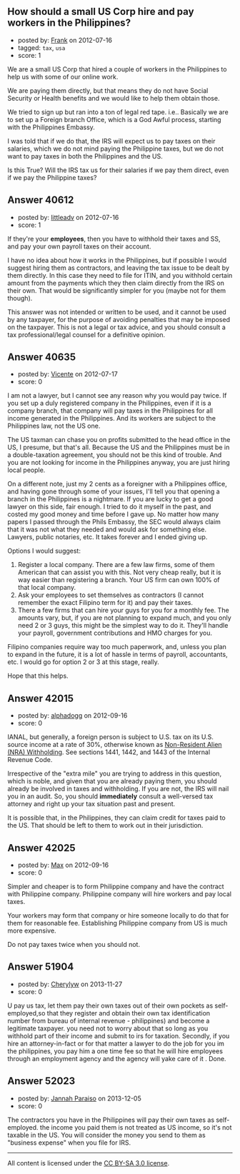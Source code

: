 ## How should a small US Corp hire and pay workers in the Philippines?

- posted by: [Frank](https://stackexchange.com/users/-1/18808-frank) on 2012-07-16
- tagged: `tax`, `usa`
- score: 1

We are a small US Corp that hired a couple of workers in the Philippines to help us with some of our online work.

We are paying them directly, but that means they do not have Social Security or Health benefits and we would like to help them obtain those.

We tried to sign up but ran into a ton of legal red tape. i.e.. Basically we are to set up a Foreign branch Office, which is a God Awful process, starting with the Philippines Embassy.

I was told that if we do that, the IRS will expect us to pay taxes on their salaries, which we do not mind paying the Philippine taxes, but we do not want to pay taxes in both the Philippines and the US.

Is this True? Will the IRS tax us for their salaries if we pay them direct, even if we pay the Philippine taxes? 


## Answer 40612

- posted by: [littleadv](https://stackexchange.com/users/-1/13808-littleadv) on 2012-07-16
- score: 1

If they're your **employees**, then you have to withhold their taxes and SS, and pay your own payroll taxes on their account.

I have no idea about how it works in the Philippines, but if possible I would suggest hiring them as contractors, and leaving the tax issue to be dealt by them directly. In this case they need to file for ITIN, and you withhold certain amount from the payments which they then claim directly from the IRS on their own. That would be significantly simpler for you (maybe not for them though).

This answer was not intended or written to be used, and it cannot be used by any taxpayer, for the purpose of avoiding penalties that may be imposed on the taxpayer. This is not a legal or tax advice, and you should consult a tax professional/legal counsel for a definitive opinion.


## Answer 40635

- posted by: [Vicente](https://stackexchange.com/users/-1/18822-vicente) on 2012-07-17
- score: 0

I am not a lawyer, but I cannot see any reason why you would pay twice. If you set up a duly registered company in the Philippines, even if it is a company branch, that company will pay taxes in the Philippines for all income generated in the Philippines. And its workers are subject to the Philippines law, not the US one. 

The US taxman can chase you on profits submitted to the head office in the US, I presume, but that's all. Because the US and the Philippines must be in a double-taxation agreement, you should not be this kind of trouble. And you are not looking for income in the Philippines anyway, you are just hiring local people. 

 
On a different note, just my 2 cents as a foreigner with a Philippines office, and having gone through some of your issues, I'll tell you that opening a branch in the Philippines is a nightmare. If you are lucky to get a good lawyer on this side, fair enough. I tried to do it myself in the past, and costed my good money and time before I gave up. No matter how many papers I passed through the Phils Embassy, the SEC would always claim that it was not what they needed and would ask for something else. Lawyers, public notaries, etc. It takes forever and I ended giving up. 

Options I would suggest:

 1. Register a local company. There are a few law firms, some of them American that can assist you with this. Not very cheap really, but it is way easier than registering a branch. Your US firm can own 100% of that local company.
 2. Ask your employees to set themselves as contractors (I cannot remember the exact Filipino term for it) and pay their taxes. 
 3. There a few firms that can hire your guys for you for a monthly fee. The amounts vary, but, if you are not planning to expand much, and you only need 2 or 3 guys, this might be the simplest way to do it. They'll handle your payroll, government contributions and HMO charges for you. 

Filipino companies require way too much paperwork, and, unless you plan to expand in the future, it is a lot of hassle in terms of payroll, accountants, etc. I would go for option 2 or 3 at this stage, really. 

Hope that this helps. 




## Answer 42015

- posted by: [alphadogg](https://stackexchange.com/users/-1/3197-alphadogg) on 2012-09-16
- score: 0

<p>IANAL, but generally, a foreign person is subject to U.S. tax on its U.S. source income at a rate of 30%, otherwise known as <a href="http://www.irs.gov/Individuals/International-Taxpayers/NRA-Withholding" rel="nofollow">Non-Resident Alien (NRA) Withholding</a>. See sections 1441, 1442, and 1443 of the Internal Revenue Code. </p>

<p>Irrespective of the "extra mile" you are trying to address in this question, which is noble, and given that you are already paying them, you should already be involved in taxes and withholding. If you are not, the IRS will nail you in an audit. So, you should <strong>immediately</strong> consult a well-versed tax attorney and right up your tax situation past and present.</p>

<p>It is possible that, in the Philippines, they can claim credit for taxes paid to the US. That should be left to them to work out in their jurisdiction.</p>



## Answer 42025

- posted by: [Max](https://stackexchange.com/users/-1/19690-max) on 2012-09-16
- score: 0

Simpler and cheaper is to form Philippine company and have the contract with Philippine company. Philippine company will hire workers and pay local taxes.

Your workers may form that company or hire someone locally to do that for them for reasonable fee. Establishing Philippine company from US is much more expensive.

Do not pay taxes twice when you should not.


## Answer 51904

- posted by: [Cherylyw](https://stackexchange.com/users/-1/29810-cherylyw) on 2013-11-27
- score: 0

<p>U pay us tax, let them pay their own taxes out of their own pockets as self-employed,so  that they register and obtain their own tax identification number from bureau of internal revenue - philippines) and become a legitimate taxpayer. you need not to worry about that so long as you withhold part of their income and submit to irs for taxation. Secondly, if you hire an attorney-in-fact or for that matter a lawyer to do the job for you im the philippines, you pay him a one time fee so that he will hire employees through an employment agency and the agency will yake care of it . Done.</p>



## Answer 52023

- posted by: [Jannah Paraiso](https://stackexchange.com/users/-1/29915-jannah-paraiso) on 2013-12-05
- score: 0

<p>The contractors you have in the Philippines will pay their own taxes as self-employed. the income you paid them is not treated as US income, so it's not taxable in the US. You will consider the money you send to them as "business expense" when you file for IRS. </p>




---

All content is licensed under the [CC BY-SA 3.0 license](https://creativecommons.org/licenses/by-sa/3.0/).
